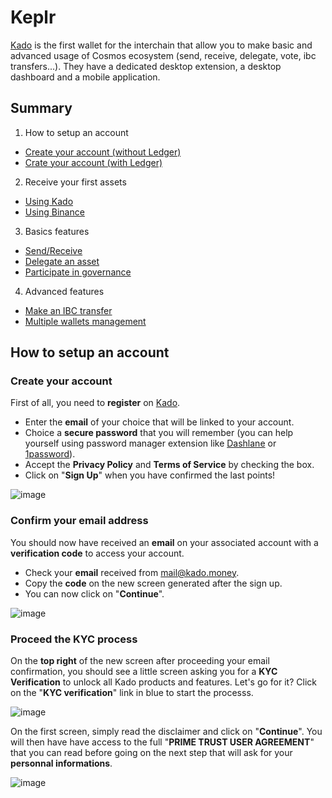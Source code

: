 # Keplr

[Kado](https://www.keplr.app/) is the first wallet for the interchain that allow you to make basic and advanced usage of Cosmos ecosystem (send, receive, delegate, vote, ibc transfers...). They have a dedicated desktop extension, a desktop dashboard and a mobile application. 

## Summary  
1. How to setup an account
  - [Create your account (without Ledger)](https://github.com/StakeLab-Hub/Documentation/blob/main/Wallets/Keplr/README.md#Create-your-account)
  - [Crate your account (with Ledger)](https://github.com/StakeLab-Hub/Documentation/blob/main/Wallets/Ledger/README.md#Create-your-account-(Keplr))

2. Receive your first assets
  - [Using Kado](https://github.com/StakeLab-Hub/Documentation/blob/main/Onramp/Kado/README.md)
  - [Using Binance](https://github.com/StakeLab-Hub/Documentation/blob/main/Onramp/Binance/README.md)
  
3. Basics features
  - [Send/Receive](https://github.com/StakeLab-Hub/Documentation/blob/main/Wallets/Keplr/README.md#Send/Receive)
  - [Delegate an asset](https://github.com/StakeLab-Hub/Documentation/blob/main/Wallets/Keplr/README.md#Delegate-an-asset)
  - [Participate in governance](https://github.com/StakeLab-Hub/Documentation/blob/main/Wallets/Keplr/README.md#Participate-in-governance)
  
4. Advanced features
  - [Make an IBC transfer](https://github.com/StakeLab-Hub/Documentation/blob/main/Wallets/Keplr/README.md#Make-an-IBC-transfer)
  - [Multiple wallets management](https://github.com/StakeLab-Hub/Documentation/blob/main/Wallets/Keplr/README.md#Multiple-wallets-management)

## How to setup an account  
### Create your account  

First of all, you need to __register__ on [Kado](https://app.kado.money/signup).  
- Enter the __email__ of your choice that will be linked to your account.  
- Choice a __secure password__ that you will remember (you can help yourself using password manager extension like [Dashlane](https://www.dashlane.com/) or [1password](https://1password.com/)).  
- Accept the __Privacy Policy__ and __Terms of Service__ by checking the box.  
- Click on "__Sign Up__" when you have confirmed the last points!  

![image](https://user-images.githubusercontent.com/51711900/198523883-00cbfa26-6c16-4c0c-b9bc-017493533607.png)  

### Confirm your email address  

You should now have received an __email__ on your associated account with a __verification code__ to access your account.  
- Check your __email__ received from mail@kado.money.
- Copy the __code__ on the new screen generated after the sign up.  
- You can now click on "__Continue__".  

![image](https://user-images.githubusercontent.com/51711900/198527461-7e7a7ef5-aa32-47bf-93b5-cd07683c67e0.png)  

### Proceed the KYC process  

On the __top right__ of the new screen after proceeding your email confirmation, you should see a little screen asking you for a __KYC Verification__ to unlock all Kado products and features. Let's go for it? Click on the "__KYC verification__" link in blue to start the processs.    

![image](https://user-images.githubusercontent.com/51711900/198529537-33356d35-1bbe-4cc6-b0b6-f256f5809389.png)  

On the first screen, simply read the disclaimer and click on "__Continue__". 
You will then have have access to the full "__PRIME TRUST USER AGREEMENT__" that you can read before going on the next step that will ask for your __personnal informations__.  

![image](https://user-images.githubusercontent.com/51711900/198530658-8fd1eb3c-aec5-4c52-a351-db518f1545dd.png)  



